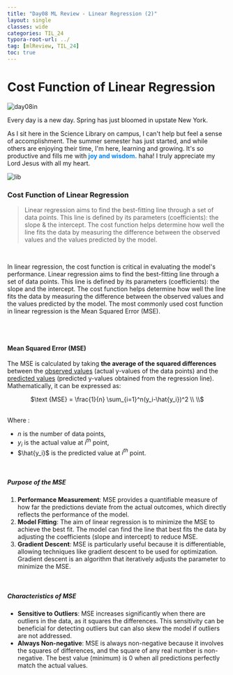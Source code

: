 ```yaml
---
title: "Day08 ML Review - Linear Regression (2)"
layout: single
classes: wide
categories: TIL_24
typora-root-url: ../
tag: [mlReview, TIL_24]
toc: true
---
```


# Cost Function of Linear Regression

<img src="/blog/images/2024-05-23-TIL24_Day8/20D36117-06D4-4077-9EDC-68C0B43EE283.jpeg" alt="day08in">

Every day is a new day. Spring has just bloomed in upstate New York.

As I sit here in the Science Library on campus, I can't help but feel a sense of accomplishment. The summer semester has just started, and while others are enjoying their time, I'm here, learning and growing. It's so productive and fills me with <font color="#0384fc">**joy and wisdom.**</font> haha! I truly appreciate my Lord Jesus with all my heart.



<img src="/blog/images/2024-05-23-TIL24_Day8/4C4610FF-B8AD-4674-95E2-2F7E432692FF_1_102_a.jpeg" alt="lib">



### Cost Function of Linear Regression

> Linear regression aims to find the best-fitting line through a set of data points. This line is defined by its parameters (coefficients): the slope & the intercept.  The cost function helps determine how well the line fits the data by measuring the difference between the observed values and the values predicted by the model. 

<br>

In linear regression, the cost function is critical in evaluating the model's performance. Linear regression aims to find the best-fitting line through a set of data points. This line is defined by its parameters (coefficients): the slope and the intercept. The cost function helps determine how well the line fits the data by measuring the difference between the observed values and the values predicted by the model. The most commonly used cost function in linear regression is the Mean Squared Error (MSE).

<br><br>

#### Mean Squared Error (MSE)

The MSE is calculated by taking **the average of the squared differences** between the <u>observed values</u> (actual y-values of the data points) and the <u>predicted values</u> (predicted y-values obtained from the regression line). Mathematically, it can be expressed as: <br>

<center> $\text {MSE} = \frac{1}{n} \sum_{i=1}^n(y_i-\hat{y_i})^2   \\
\\$  </center>


<br>

Where : 

* $n$ is the number of data points,
* $y_i$ is the actual value at $i^{th}$ point,
* $\hat{y_i}$ is the predicted value at $i^{th}$ point.

<br>

##### Purpose of the MSE

1. **Performance Measurement**: MSE provides a quantifiable measure of how far the predictions deviate from the actual outcomes, which directly reflects the performance of the model.
2. **Model Fitting**: The aim of linear regression is to minimize the MSE to achieve the best fit. The model can find the line that best fits the data by adjusting the coefficients (slope and intercept) to reduce MSE.
3. **Gradient Descent**: MSE is particularly useful because it is differentiable, allowing techniques like gradient descent to be used for optimization. Gradient descent is an algorithm that iteratively adjusts the parameter to minimize the MSE.

<br>

##### Characteristics of MSE

* **Sensitive to Outliers**: MSE increases significantly when there are outliers in the data, as it squares the differences. This sensitivity can be beneficial for detecting outliers but can also skew the model if outliers are not addressed.
* **Always Non-negative**: MSE is always non-negative because it involves the squares of differences, and the square of any real number is non-negative. The best value (minimum) is 0 when all predictions perfectly match the actual values.



